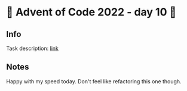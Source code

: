 # 🎄 Advent of Code 2022 - day 10 🎄

## Info

Task description: [link](https://adventofcode.com/2022/day/10)

## Notes

Happy with my speed today. Don't feel like refactoring this one though.
